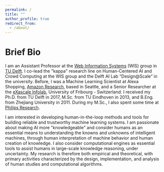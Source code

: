 ```yaml
---
permalink: /
title: ""
author_profile: true
redirect_from: 
  - /about/
---
```


# Brief Bio
<!--<img style="float: left;padding-right:3%" src="images/profile.jpg" width="35%">-->
I am an Assistant Professor at the [Web Information Systems](https://www.wis.ewi.tudelft.nl) (WIS) group in [TU Delft](https://www.tudelft.nl). I co-lead the "kappa" research line on Human-Centered AI and Crowd Computing at the WIS group and the Delft AI Lab “Design@Scale” in the university. Before, I was a Machine Learning Scientist at Alexa Shopping, [Amazon Research](https://www.amazon.science), based in Seattle, and a Senior Researcher at the [eXascale Infolab](https://exascale.info), University of Fribourg - Switzerland. I received my Ph.D. from TU Delft in 2017, M.Sc. from TU Eindhoven in 2013, and B.Eng. from Zhejiang University in 2011. During my M.Sc., I also spent some time at [Philips Research](https://www.philips.com/a-w/research/home).

I am interested in developing human-in-the-loop methods and tools for building reliable and trustworthy machine learning systems. I am passionate about making AI more "knowledgeable" and consider humans as an essential means to understanding the knowns and unknowns of intelligent machines, through human interpretation of machine behavior and human creation of knowledge. I also consider computational engines as essential tools to assist humans in large-scale knowledge reasoning, under uncertainty. My research is therefore both empirical and theoretical, with primary activities characterized by the design,  implementation, and analysis of human studies and computational algorithms. 
<!-- My work has received the [Douglas Engelbart Best Paper Award](https://en.wikipedia.org/wiki/ACM_SIGWEB#Hypertext_Douglas_Engelbart_Best_Paper_Award) by [ACM SIGWEB](https://www.sigweb.org) and the Best Paper Award from the [Trust in Crowd Work workshop](https://trustincrowdwork.west.uni-koblenz.de/home.html) at [ACM WebSci](https://www.webscience.org).
-->
